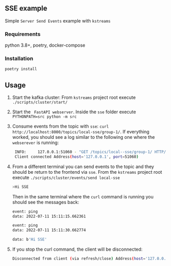 ## SSE example

Simple `Server Send Events` example with `kstreams`

### Requirements

python 3.8+, poetry, docker-compose

### Installation

```bash
poetry install
```

## Usage

1. Start the kafka cluster: From `kstreams` project root execute `./scripts/cluster/start/`
2. Start the ` FastAPI webserver`. Inside the `sse` folder execute `PYTHONPATH=src python -m src`
3. Consume events from the topic with `sse`: `curl http://localhost:8000/topics/local-sse/group-1/`. If everything worked, you should see a log similar to the following one where the `webserever` is running:
   ```bash
    INFO:     127.0.0.1:51060 - "GET /topics/local--sse/group-1/ HTTP/1.1" 200 OK
    Client connected Address(host='127.0.0.1', port=51060)
   ```
4. From a different terminal you can send events to the topic and they should be return to the frontend via `sse`. From the `kstreams` project root  execute `./scripts/cluster/events/send local-sse`
   ```bash
   >Hi SSE
   ```

    Then in the same terminal where the `curl` command is running you should see the messages back:
    ```bash
    event: ping
    data: 2022-07-11 15:11:15.662361

    event: ping
    data: 2022-07-11 15:11:30.662774

    data: b'Hi SSE'
    ```
5. If you stop the curl command, the client will be disconnected:
   ```bash
   Disconnected from client (via refresh/close) Address(host='127.0.0.1', port=51580)
   ```
